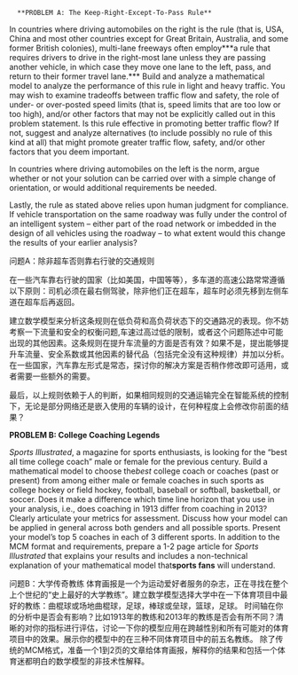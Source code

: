       **PROBLEM A: The Keep-Right-Except-To-Pass Rule**



In countries where driving automobiles on the right is the rule (that is, USA, China and most other countries except for Great Britain, Australia, and some former British colonies), multi-lane freeways often employ**\*a rule that requires drivers to drive in the right-most lane unless they are passing another vehicle, in which case they move one lane to the left, pass, and return to their former travel lane.***
Build and analyze a mathematical model to analyze the performance of this rule in light and heavy traffic. You may wish to examine tradeoffs between traffic flow and safety, the role of under- or over-posted speed limits (that is, speed limits that are too low or too high), and/or other factors that may not be explicitly called out in this problem statement. Is this rule effective in promoting better traffic flow? If not, suggest and analyze alternatives (to include possibly no rule of this kind at all) that might promote greater traffic flow, safety, and/or other factors that you deem important.



In countries where driving automobiles on the left is the norm, argue whether or not your solution can be carried over with a simple change of orientation, or would additional requirements be needed.



Lastly, the rule as stated above relies upon human judgment for compliance. If vehicle transportation on the same roadway was fully under the control of an intelligent system – either part of the road network or imbedded in the design of all vehicles using the roadway – to what extent would this change the results of your earlier analysis?







问题A：除非超车否则靠右行驶的交通规则



在一些汽车靠右行驶的国家（比如美国，中国等等），多车道的高速公路常常遵循以下原则：司机必须在最右侧驾驶，除非他们正在超车，超车时必须先移到左侧车道在超车后再返回。







 建立数学模型来分析这条规则在低负荷和高负荷状态下的交通路况的表现。你不妨考察一下流量和安全的权衡问题,车速过高过低的限制，或者这个问题陈述中可能出现的其他因素。这条规则在提升车流量的方面是否有效？如果不是，提出能够提升车流量、安全系数或其他因素的替代品（包括完全没有这种规律）并加以分析。
在一些国家，汽车靠左形式是常态，探讨你的解决方案是否稍作修改即可适用，或者需要一些额外的需要。



最后，以上规则依赖于人的判断，如果相同规则的交通运输完全在智能系统的控制下，无论是部分网络还是嵌入使用的车辆的设计，在何种程度上会修改你前面的结果？















**PROBLEM B: College Coaching Legends**



 *Sports Illustrated*, a magazine for sports enthusiasts, is looking for the “best all time college coach” male or female for the previous century. Build a mathematical model to choose the*best* college coach or coaches (past or present) from among either male or female coaches in such sports as college hockey or field hockey, football, baseball or softball, basketball, or soccer. Does it make a difference which time line horizon that you use in your analysis, i.e., does coaching in 1913 differ from coaching in 2013? Clearly articulate your metrics for assessment. Discuss how your model can be applied in general across both genders and all possible sports. Present your model’s top 5 coaches in each of 3 different sports.
In addition to the MCM format and requirements, prepare a 1-2 page article for *Sports Illustrated* that explains your results and includes a non-technical explanation of your mathematical model that**sports fans** will understand.



问题B：大学传奇教练
体育画报是一个为运动爱好者服务的杂志，正在寻找在整个上个世纪的“史上最好的大学教练”。建立数学模型选择大学中在一下体育项目中最好的教练：曲棍球或场地曲棍球，足球，棒球或垒球，篮球，足球。 时间轴在你的分析中是否会有影响？比如1913年的教练和2013年的教练是否会有所不同？清晰的对你的指标进行评估，讨论一下你的模型应用在跨越性别和所有可能对的体育项目中的效果。展示你的模型中的在三种不同体育项目中的前五名教练。
除了传统的MCM格式，准备一个1到2页的文章给体育画报，解释你的结果和包括一个体育迷都明白的数学模型的非技术性解释。
